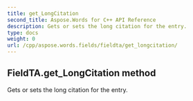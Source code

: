 ```yaml
---
title: get_LongCitation
second_title: Aspose.Words for C++ API Reference
description: Gets or sets the long citation for the entry. 
type: docs
weight: 0
url: /cpp/aspose.words.fields/fieldta/get_longcitation/
---
```

## FieldTA.get_LongCitation method


Gets or sets the long citation for the entry.

